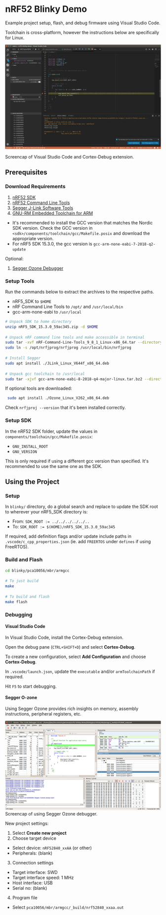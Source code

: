 # nRF52 Blinky Demo

Example project setup, flash, and debug firmware using Visual Studio Code.

Toolchain is cross-platform, however the instructions below are specifically for Linux.

![](docs/vs-code-debug.png)

Screencap of Visual Studio Code and Cortex-Debug extension.

## Prerequisites

### Download Requirements

1. [nRF52 SDK](https://www.nordicsemi.com/Software-and-Tools/Software/nRF5-SDK)
2. [nRF52 Command Line Tools](https://www.nordicsemi.com/Software-and-Tools/Development-Tools/nRF5-Command-Line-Tools)
3. [Segger J-Link Software Tools](https://www.segger.com/downloads/jlink)
5. [GNU-RM Embedded Toolchain for ARM](https://developer.arm.com/tools-and-software/open-source-software/developer-tools/gnu-toolchain/gnu-rm/downloads)
  - It's recommended to install the GCC version that matches the Nordic SDK version. Check the GCC version in `<sdk>/components/toolchain/gcc/Makefile.posix` and download the appropriate version.
  - For nRF5 SDK 15.3.0, the gcc version is `gcc-arm-none-eabi-7-2018-q2-update`

Optional:

1. [Segger Ozone Debugger](https://www.segger.com/downloads/jlink/#Ozone)

### Setup Tools

Run the commands below to extract the archives to the respective paths.

- nRF5_SDK to `$HOME`
- nRF Command Line Tools to `/opt/` and `/usr/local/bin`
- gcc-arm-none-eabi to `/usr/local`

```bash
# Unpack SDK to home directory
unzip nRF5_SDK_15.3.0_59ac345.zip -d $HOME

# Unpack nRF command line tools and make accessible in terminal
sudo tar -xvf nRF-Command-Line-Tools_9_8_1_Linux-x86_64.tar --directory /opt/
sudo ln -s /opt/nrfjprog/nrfjprog /usr/local/bin/nrfjprog

# Install Segger
sudo apt install ./JLink_Linux_V644f_x86_64.deb

# Unpack gcc toolchain to /usr/local
sudo tar -xjvf gcc-arm-none-eabi-8-2018-q4-major-linux.tar.bz2 --directory /usr/local
```

If optional tools are downloaded:

```bash
 sudo apt install ./Ozone_Linux_V262_x86_64.deb
```

Check `nrfjproj --version` that it's been installed correctly.

### Setup SDK

In the nRF52 SDK folder, update the values in `components/toolchain/gcc/Makefile.posix`:

- `GNU_INSTALL_ROOT`
- `GNU_VERSION`

This is only required if using a different gcc version than specified. It's recommended to use the same one as the SDK.

## Using the Project

### Setup

In `blinky/` directory, do a global search and replace to update the SDK root to wherever your nRF5_SDK directory is:

- From: `SDK_ROOT := ../../../../../..`
- To: `SDK_ROOT := $(HOME)/nRF5_SDK_15.3.0_59ac345`

If required, add definition flags and/or update include paths in `.vscode/c_cpp_properties.json` (ie. add `FREERTOS` under `defines` if using FreeRTOS).

### Build and Flash

```bash
cd blinky/pca10056/mbr/armgcc

# To just build
make

# To build and flash
make flash
```

### Debugging

#### Visual Studio Code

In Visual Studio Code, install the Cortex-Debug extension.

Open the debug pane (`CTRL+SHIFT+D`) and select **Cortex-Debug**.

To create a new configuration, select **Add Configuration** and choose **Cortex-Debug**.

In `.vscode/launch.json`, update the `executable` and/or `armToolchainPath` if required.

Hit `F5` to start debugging.

#### Segger O-zone

Using Segger Ozone provides rich insights on memory, assembly instructions, peripheral registers, etc.

![](docs/segger-ozone.png)
Screencap of using Segger Ozone debugger.

New project settings:

1. Select **Create new project**
2. Choose target device
  - Select device: `nRF52840_xxAA` (or other)
  - Peripherals: (blank)
3. Connection settings
  - Target interface: SWD
  - Target interface speed: 1 MHz
  - Host interface: USB
  - Serial no: (blank)
4. Program file
  - Select `pca10056/mbr/armgcc/_build/nrf52840_xxaa.out`
